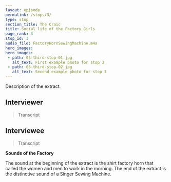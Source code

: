 ```yaml
---
layout: episode
permalink: /stops/3/
type: stop
section_title: The Craic
title: Social life of the Factory Girls
page_rank: 3
stop_id: 3
audio_file: FactoryHornSewingMachine.m4a
hero_images:
hero_images:
 - path: 03-third-stop-01.jpg
   alt_text: First example photo for stop 3
 - path: 03-third-stop-02.jpg
   alt_text: Second example photo for stop 3
---
```


Description of the extract.

## Interviewer

> Transcript

## Interviewee

> Transcript

<b>Sounds of the Factory</b>

The sound at the beginning of the extract is the shirt factory horn that called the women and men to work in the morning. The end of the extract is the distinctive sound of a Singer Sewing Machine.
